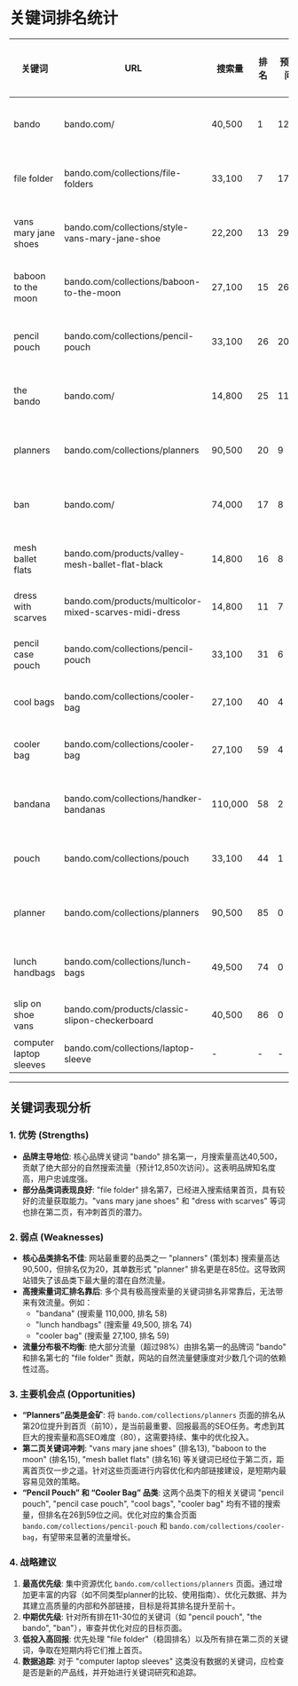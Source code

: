 # 关键词排名统计

| 关键词 | URL | 搜索量 | 排名 | 预计访问量 | SEO难度 | 更新时间 |
|-------|-----|-------|-----|-----------|---------|---------|
| bando | bando.com/ | 40,500 | 1 | 12,850 | 59 | 1个月前 |
| file folder | bando.com/collections/file-folders | 33,100 | 7 | 170 | 51 | 1个月前 |
| vans mary jane shoes | bando.com/collections/style-vans-mary-jane-shoe | 22,200 | 13 | 29 | 25 | 1个月前 |
| baboon to the moon | bando.com/collections/baboon-to-the-moon | 27,100 | 15 | 26 | 32 | 1个月前 |
| pencil pouch | bando.com/collections/pencil-pouch | 33,100 | 26 | 20 | 42 | 1个月前 |
| the bando | bando.com/ | 14,800 | 25 | 11 | 30 | 1个月前 |
| planners | bando.com/collections/planners | 90,500 | 20 | 9 | 80 | 1个月前 |
| ban | bando.com/ | 74,000 | 17 | 8 | 80 | 1个月前 |
| mesh ballet flats | bando.com/products/valley-mesh-ballet-flat-black | 14,800 | 16 | 8 | 42 | 1个月前 |
| dress with scarves | bando.com/products/multicolor-mixed-scarves-midi-dress | 14,800 | 11 | 7 | 32 | 2周前 |
| pencil case pouch | bando.com/collections/pencil-pouch | 33,100 | 31 | 6 | 36 | 1个月前 |
| cool bags | bando.com/collections/cooler-bag | 27,100 | 40 | 4 | 55 | 1周前 |
| cooler bag | bando.com/collections/cooler-bag | 27,100 | 59 | 4 | 61 | 1个月前 |
| bandana | bando.com/collections/handker-bandanas | 110,000 | 58 | 2 | 61 | 1个月前 |
| pouch | bando.com/collections/pouch | 33,100 | 44 | 1 | 43 | 1个月前 |
| planner | bando.com/collections/planners | 90,500 | 85 | 0 | 87 | 1个月前 |
| lunch handbags | bando.com/collections/lunch-bags | 49,500 | 74 | 0 | 32 | 1个月前 |
| slip on shoe vans | bando.com/products/classic-slipon-checkerboard | 40,500 | 86 | 0 | 32 | 2周前 |
| computer laptop sleeves | bando.com/collections/laptop-sleeve | - | - | - | - | - |

---

## 关键词表现分析

### 1. 优势 (Strengths)

- **品牌主导地位**: 核心品牌关键词 "bando" 排名第一，月搜索量高达40,500，贡献了绝大部分的自然搜索流量（预计12,850次访问）。这表明品牌知名度高，用户忠诚度强。
- **部分品类词表现良好**: "file folder" 排名第7，已经进入搜索结果首页，具有较好的流量获取能力。"vans mary jane shoes" 和 "dress with scarves" 等词也排在第二页，有冲刺首页的潜力。

### 2. 弱点 (Weaknesses)

- **核心品类排名不佳**: 网站最重要的品类之一 "planners" (策划本) 搜索量高达90,500，但排名仅为20，其单数形式 "planner" 排名更是在85位。这导致网站错失了该品类下最大量的潜在自然流量。
- **高搜索量词汇排名靠后**: 多个具有极高搜索量的关键词排名非常靠后，无法带来有效流量。例如：
    - "bandana" (搜索量 110,000, 排名 58)
    - "lunch handbags" (搜索量 49,500, 排名 74)
    - "cooler bag" (搜索量 27,100, 排名 59)
- **流量分布极不均衡**: 绝大部分流量（超过98%）由排名第一的品牌词 "bando" 和排名第七的 "file folder" 贡献，网站的自然流量健康度对少数几个词的依赖性过高。

### 3. 主要机会点 (Opportunities)

- **“Planners”品类是金矿**: 将 `bando.com/collections/planners` 页面的排名从第20位提升到首页（前10），是当前最重要、回报最高的SEO任务。考虑到其巨大的搜索量和高SEO难度（80），这需要持续、集中的优化投入。
- **第二页关键词冲刺**: "vans mary jane shoes" (排名13), "baboon to the moon" (排名15), "mesh ballet flats" (排名16) 等关键词已经位于第二页，距离首页仅一步之遥。针对这些页面进行内容优化和内部链接建设，是短期内最容易见效的策略。
- **“Pencil Pouch” 和 “Cooler Bag” 品类**: 这两个品类下的相关关键词 "pencil pouch", "pencil case pouch", "cool bags", "cooler bag" 均有不错的搜索量，但排名在26到59位之间。优化对应的集合页面 `bando.com/collections/pencil-pouch` 和 `bando.com/collections/cooler-bag`，有望带来显著的流量增长。

### 4. 战略建议

1.  **最高优先级**: 集中资源优化 `bando.com/collections/planners` 页面。通过增加更丰富的内容（如不同类型planner的比较、使用指南）、优化元数据、并为其建立高质量的内部和外部链接，目标是将其排名提升至前十。
2.  **中期优先级**: 针对所有排在11-30位的关键词（如 "pencil pouch", "the bando", "ban"），审查并优化对应的目标页面。
3.  **低投入高回报**: 优先处理 "file folder"（稳固排名）以及所有排在第二页的关键词，争取在短期内将它们推上首页。
4.  **数据追踪**: 对于 "computer laptop sleeves" 这类没有数据的关键词，应检查是否是新的产品线，并开始进行关键词研究和追踪。


